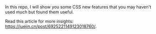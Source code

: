 In this repo, I will show you some CSS new features that you may haven't used much but found them useful.

Read this article for more insights: https://juejin.cn/post/6925221149123018760/.
